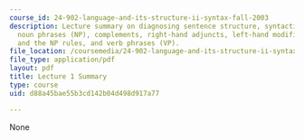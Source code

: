 ```yaml
---
course_id: 24-902-language-and-its-structure-ii-syntax-fall-2003
description: Lecture summary on diagnosing sentence structure, syntactic structure,
  noun phrases (NP), complements, right-hand adjuncts, left-hand modifiers of N, semantics
  and the NP rules, and verb phrases (VP).
file_location: /coursemedia/24-902-language-and-its-structure-ii-syntax-fall-2003/d88a45bae55b3cd142b04d498d917a77_ln1.pdf
file_type: application/pdf
layout: pdf
title: Lecture 1 Summary
type: course
uid: d88a45bae55b3cd142b04d498d917a77

---
```

None